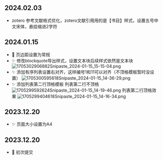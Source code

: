 ## 2024.02.03 
- zotero 参考文献格式优化，zotero文献引用用的是【书目】样式，设置五号中文宋体，悬挂缩进2字符

## 2024.01.15
- 🐛 页边距设置为常规
- ✨ 修改blockquote导出样式，设置文本块后续样式依然是文本块
    ![1705302906882Snipaste_2024-01-15_15-15-04.png](https://fastly.jsdelivr.net/gh/Achuan-2/PicBed@pic/assets/1705302906882Snipaste_2024-01-15_15-15-04.png)
- ✨ 添加有序列表设置右对齐，这样编号1和11可以对齐（不顶格模板暂时没设置）
    ![1705300595618Snipaste_2024-01-15_14-36-29.png](https://fastly.jsdelivr.net/gh/Achuan-2/PicBed@pic/assets/1705300595618Snipaste_2024-01-15_14-36-29.png)
- ✨ 添加列表第二行顶格模板
    列表第二行不顶格
    ![1705299592624Snipaste_2024-01-15_14-19-46.png](https://fastly.jsdelivr.net/gh/Achuan-2/PicBed@pic/assets/1705299592624Snipaste_2024-01-15_14-19-46.png)
    列表第二行顶格效果
    ![1705299404618Snipaste_2024-01-15_14-16-34.png](https://fastly.jsdelivr.net/gh/Achuan-2/PicBed@pic/assets/1705299404618Snipaste_2024-01-15_14-16-34.png)

## 2023.12.20
- ✨ 页面大小设置为A4

## 2023.12.20
-  🎉 初次提交